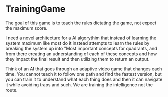 # TrainingGame
The goal of this game is to teach the rules dictating the game, not expect the maximum score.


I need a novel architecture for a AI algorythim that instead of learning the system maximum like most do it instead attempts to learn the rules by breaking the system up into "Most important concepts for quadrants, and from there creating an udnerstanding of each of these concepts and how they impact the final result and then utilizing them to return an output. 

Think of an AI that goes through an adaptive video game that changes each time. You cannot teach it to follow one path and find the fastest version, but you can train it to understand what each thing does and then it can navigate it while avoiding traps and such. We are training the intelligence not the route.
